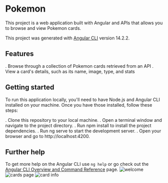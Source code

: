 # Pokemon
This project is a web application built with Angular and APIs that allows you to browse and view Pokemon cards.

This project was generated with [Angular CLI](https://github.com/angular/angular-cli) version 14.2.2.

## Features

. Browse through a collection of Pokemon cards retrieved from an API
. View a card's details, such as its name, image, type, and stats

## Getting started
To run this application locally, you'll need to have Node.js and Angular CLI installed on your machine. Once you have those installed, follow these steps:

. Clone this repository to your local machine.
. Open a terminal window and navigate to the project directory.
. Run npm install to install the project dependencies.
. Run ng serve to start the development server.
. Open your browser and go to http://localhost:4200.

## Further help

To get more help on the Angular CLI use `ng help` or go check out the [Angular CLI Overview and Command Reference](https://angular.io/cli) page.
![welcome](https://user-images.githubusercontent.com/104866359/236864387-06d34173-3df5-4e3d-9777-3143035388ad.PNG)
![cards page](https://user-images.githubusercontent.com/104866359/236864410-a5498eaa-7cdf-4588-98c6-aca882e55dd7.PNG)
![card info](https://user-images.githubusercontent.com/104866359/236864416-6f8cab41-7f32-4f0e-bec6-fc482b88e1f0.PNG)
